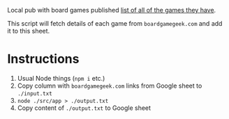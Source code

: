 Local pub with board games published [list of all of the games they have](https://docs.google.com/spreadsheets/d/1xcsecSVpFqqQvRc6MJ4TRziD9Q9xhd9diuJZuMxsVZM/edit?usp=sharing).

This script will fetch details of each game from `boardgamegeek.com` and add it to this sheet.

# Instructions

1. Usual Node things (`npm i` etc.)
2. Copy column with `boardgamegeek.com` links from Google sheet to `./input.txt`
3. `node ./src/app > ./output.txt`
4. Copy content of `./output.txt` to Google sheet
